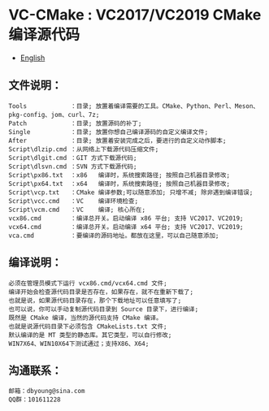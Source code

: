 # VC-CMake : VC2017/VC2019 CMake 编译源代码

- [English](readme.md)

## 文件说明：
    Tools            ：目录; 放置着编译需要的工具。CMake、Python、Perl、Meson、pkg-config、jom、curl、7z;
    Patch            ：目录; 放置源码的补丁;
    Single           ：目录; 放置你想自己编译源码的自定义编译文件;
    After            ：目录; 放置着安装完成之后，要进行的自定义动作脚本;
    Script\dlzip.cmd ：从网络上下载源代码压缩文件;
    Script\dlgit.cmd ：GIT 方式下载源代码;
    Script\dlsvn.cmd ：SVN 方式下载源代码;
    Script\px86.txt  ：x86   编译时，系统搜索路径; 按照自己机器目录修改;
    Script\px64.txt  ：x64   编译时，系统搜索路径; 按照自己机器目录修改;
    Script\vcp.txt   ：CMake 编译参数;可以随意添加; 只增不减; 除非遇到编译错误;
    Script\vcc.cmd   ：VC    编译环境检查;
    Script\vcm.cmd   ：VC    编译; 核心所在;
    vcx86.cmd        ：编译总开关。启动编译 x86 平台; 支持 VC2017、VC2019;
    vcx64.cmd        ：编译总开关。启动编译 x64 平台; 支持 VC2017、VC2019;
    vca.cmd          ：要编译的源码地址。都放在这里，可以自己随意添加;

## 编译说明：
    必须在管理员模式下运行 vcx86.cmd/vcx64.cmd 文件;
    编译开始会检查源代码目录是否存在，如果存在，就不在重新下载了;
    也就是说，如果源代码目录存在，那个下载地址可以任意填写了;
    也可以说，你可以手动复制源代码目录到 Source 目录下，进行编译;
    既然是 CMake 编译，当然的源代码支持 CMake 编译。
    也就是说源代码目录下必须包含 CMakeLists.txt 文件;
    默认编译的是 MT 类型的静态库。其它类型，可以自行修改;
    WIN7X64、WIN10X64下测试通过；支持X86、X64;
    
## 沟通联系：
    邮箱：dbyoung@sina.com
    QQ群：101611228
